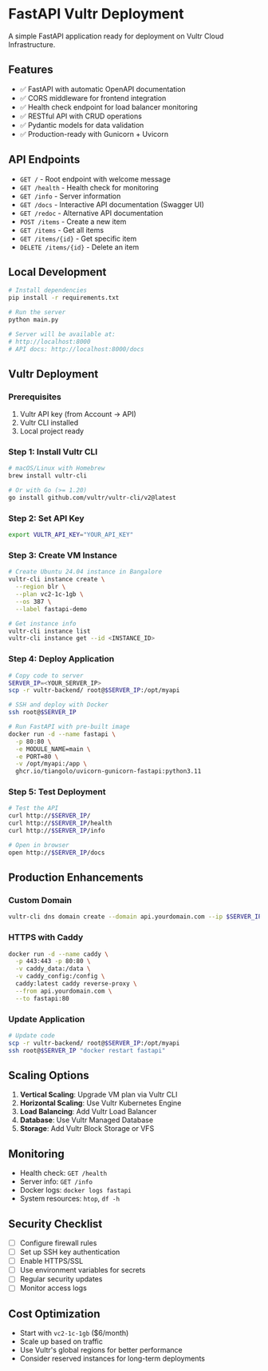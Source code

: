# FastAPI Vultr Deployment

A simple FastAPI application ready for deployment on Vultr Cloud Infrastructure.

## Features

- ✅ FastAPI with automatic OpenAPI documentation
- ✅ CORS middleware for frontend integration
- ✅ Health check endpoint for load balancer monitoring
- ✅ RESTful API with CRUD operations
- ✅ Pydantic models for data validation
- ✅ Production-ready with Gunicorn + Uvicorn

## API Endpoints

- `GET /` - Root endpoint with welcome message
- `GET /health` - Health check for monitoring
- `GET /info` - Server information
- `GET /docs` - Interactive API documentation (Swagger UI)
- `GET /redoc` - Alternative API documentation
- `POST /items` - Create a new item
- `GET /items` - Get all items
- `GET /items/{id}` - Get specific item
- `DELETE /items/{id}` - Delete an item

## Local Development

```bash
# Install dependencies
pip install -r requirements.txt

# Run the server
python main.py

# Server will be available at:
# http://localhost:8000
# API docs: http://localhost:8000/docs
```

## Vultr Deployment

### Prerequisites

1. Vultr API key (from Account → API)
2. Vultr CLI installed
3. Local project ready

### Step 1: Install Vultr CLI

```bash
# macOS/Linux with Homebrew
brew install vultr-cli

# Or with Go (>= 1.20)
go install github.com/vultr/vultr-cli/v2@latest
```

### Step 2: Set API Key

```bash
export VULTR_API_KEY="YOUR_API_KEY"
```

### Step 3: Create VM Instance

```bash
# Create Ubuntu 24.04 instance in Bangalore
vultr-cli instance create \
  --region blr \
  --plan vc2-1c-1gb \
  --os 387 \
  --label fastapi-demo

# Get instance info
vultr-cli instance list
vultr-cli instance get --id <INSTANCE_ID>
```

### Step 4: Deploy Application

```bash
# Copy code to server
SERVER_IP=<YOUR_SERVER_IP>
scp -r vultr-backend/ root@$SERVER_IP:/opt/myapi

# SSH and deploy with Docker
ssh root@$SERVER_IP

# Run FastAPI with pre-built image
docker run -d --name fastapi \
  -p 80:80 \
  -e MODULE_NAME=main \
  -e PORT=80 \
  -v /opt/myapi:/app \
  ghcr.io/tiangolo/uvicorn-gunicorn-fastapi:python3.11
```

### Step 5: Test Deployment

```bash
# Test the API
curl http://$SERVER_IP/
curl http://$SERVER_IP/health
curl http://$SERVER_IP/info

# Open in browser
open http://$SERVER_IP/docs
```

## Production Enhancements

### Custom Domain
```bash
vultr-cli dns domain create --domain api.yourdomain.com --ip $SERVER_IP
```

### HTTPS with Caddy
```bash
docker run -d --name caddy \
  -p 443:443 -p 80:80 \
  -v caddy_data:/data \
  -v caddy_config:/config \
  caddy:latest caddy reverse-proxy \
  --from api.yourdomain.com \
  --to fastapi:80
```

### Update Application
```bash
# Update code
scp -r vultr-backend/ root@$SERVER_IP:/opt/myapi
ssh root@$SERVER_IP "docker restart fastapi"
```

## Scaling Options

1. **Vertical Scaling**: Upgrade VM plan via Vultr CLI
2. **Horizontal Scaling**: Use Vultr Kubernetes Engine
3. **Load Balancing**: Add Vultr Load Balancer
4. **Database**: Use Vultr Managed Database
5. **Storage**: Add Vultr Block Storage or VFS

## Monitoring

- Health check: `GET /health`
- Server info: `GET /info`
- Docker logs: `docker logs fastapi`
- System resources: `htop`, `df -h`

## Security Checklist

- [ ] Configure firewall rules
- [ ] Set up SSH key authentication
- [ ] Enable HTTPS/SSL
- [ ] Use environment variables for secrets
- [ ] Regular security updates
- [ ] Monitor access logs

## Cost Optimization

- Start with `vc2-1c-1gb` ($6/month)
- Scale up based on traffic
- Use Vultr's global regions for better performance
- Consider reserved instances for long-term deployments 